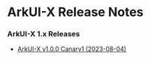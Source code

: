 # ArkUI-X Release Notes

### ArkUI-X 1.x Releases

* [ArkUI-X v1.0.0 Canary1 (2023-08-04)](ArkUI-X-v1.0.0-canary1.md)

